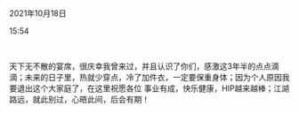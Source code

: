  

2021年10月18日

15:54

 

天下无不散的宴席，很庆幸我曾来过，并且认识了你们，感激这3年半的点点滴滴；未来的日子里，热就少穿点，冷了加件衣，一定要保重身体；因为个人原因我要退出这个大家庭了，在这里祝愿各位 事业有成，快乐健康，HIP越来越棒；江湖路远，就此别过，心晤此间，后会有期！

 
